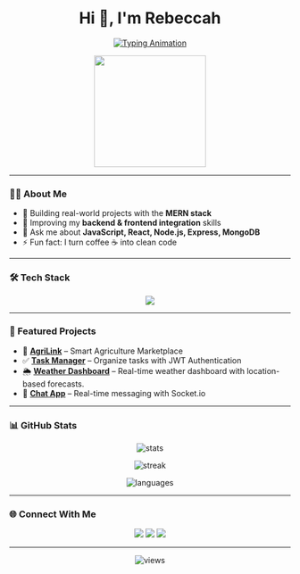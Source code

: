 <h1 align="center">Hi 👋, I'm Rebeccah</h1>

<p align="center">
  <a href="https://git.io/typing-svg">
    <img src="https://readme-typing-svg.demolab.com?font=Fira+Code&pause=1000&color=36BCF7&center=true&vCenter=true&width=600&lines=Fullstack+Developer;MERN+Stack+Enthusiast;Problem+Solver+%F0%9F%92%A1;Passionate+about+building+apps+%F0%9F%9A%80" alt="Typing Animation" />
  </a>
</p>

<p align="center">
  <img src="https://media.giphy.com/media/M9gbBd9nbDrOTu1Mqx/giphy.gif" width="200"/>
</p>

---

### 👩‍💻 About Me
- 🔭 Building real-world projects with the **MERN stack**  
- 🌱 Improving my **backend & frontend integration** skills  
- 💬 Ask me about **JavaScript, React, Node.js, Express, MongoDB**  
- ⚡ Fun fact: I turn coffee ☕ into clean code  

---

### 🛠 Tech Stack
<p align="center">
  <img src="https://skillicons.dev/icons?i=js,react,nodejs,express,mongodb,html,css,git,github,vscode" />
</p>

---

### 📌 Featured Projects
- 🌱 [**AgriLink**](https://agri-link-rh43.vercel.app/) – Smart Agriculture Marketplace  
- ✅ [**Task Manager**](your-project-link) – Organize tasks with JWT Authentication  
- 🌦️ [**Weather Dashboard**](https://weatherdashboard-pearl.vercel.app/) – Real-time weather dashboard with location-based forecasts.  
- 💬 [**Chat App**](your-project-link) – Real-time messaging with Socket.io  

---

### 📊 GitHub Stats
<p align="center">
  <img src="https://github-readme-stats.vercel.app/api?username=YourGitHubUsername&show_icons=true&theme=tokyonight" alt="stats" />
</p>

<p align="center">
  <img src="https://github-readme-streak-stats.herokuapp.com/?user=YourGitHubUsername&theme=tokyonight" alt="streak" />
</p>

<p align="center">
  <img src="https://github-readme-stats.vercel.app/api/top-langs/?username=YourGitHubUsername&layout=compact&theme=tokyonight" alt="languages" />
</p>

---

### 🌐 Connect With Me
<p align="center">
  <a href="https://linkedin.com/in/your-link" target="_blank"><img src="https://skillicons.dev/icons?i=linkedin" /></a>
  <a href="mailto:your-email"><img src="https://skillicons.dev/icons?i=gmail" /></a>
  <a href="https://github.com/YourGitHubUsername"><img src="https://skillicons.dev/icons?i=github" /></a>
</p>

---

<p align="center">
  <img src="https://komarev.com/ghpvc/?username=YourGitHubUsername&label=Profile%20views&color=0e75b6&style=flat" alt="views" />
</p>


